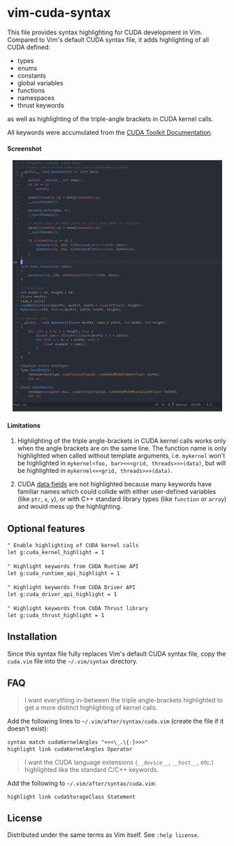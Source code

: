 # vim-cuda-syntax

This file provides syntax highlighting for CUDA development in Vim. Compared to
Vim's default CUDA syntax file, it adds highlighting of all CUDA defined:
- types
- enums
- constants
- global variables
- functions
- namespaces
- thrust keywords

as well as highlighting of the triple-angle brackets in CUDA kernel calls.

All keywords were accumulated from the
[CUDA Toolkit Documentation](http://docs.nvidia.com/cuda/index.html).

#### Screenshot

<dl>
<p align="center">
<img src="./screenshot-cuda-onedark.png" width="480"/>
</p>
</dl>

#### Limitations

1. Highlighting of the triple angle-brackets in CUDA kernel calls works only
   when the angle brackets are on the same line. The function name is only
   highlighted when called without template arguments, i.e. `mykernel` won't be
   highlighted in `mykernel<foo, bar><<<grid, threads>>>(data)`, but will be
   highlighted in `mykernel<<<grid, threads>>>(data)`.

2. CUDA [data fields](https://docs.nvidia.com/cuda/cuda-runtime-api/functions.html#functions)
   are not highlighted because many keywords have familiar names which could
   collide with either user-defined variables (like `ptr`, `x`, `y`), or with
   C++ standard library types (like `function` or `array`) and would mess up the
   highlighting.


## Optional features

```vim
" Enable highlighting of CUDA kernel calls
let g:cuda_kernel_highlight = 1

" Highlight keywords from CUDA Runtime API
let g:cuda_runtime_api_highlight = 1

" Highlight keywords from CUDA Driver API
let g:cuda_driver_api_highlight = 1

" Highlight keywords from CUDA Thrust library
let g:cuda_thrust_highlight = 1
```


## Installation

Since this syntax file fully replaces Vim's default CUDA syntax file, copy the
`cuda.vim` file into the `~/.vim/syntax` directory.


## FAQ

> I want everything in-between the triple angle-brackets highlighted to get a
> more distinct highlighting of kernel calls.

Add the following lines to `~/.vim/after/syntax/cuda.vim` (create the file if
it doesn't exist):
```vim
syntax match cudaKernelAngles "<<<\_.\{-}>>>"
highlight link cudaKernelAngles Operator
```

> I want the CUDA language extensions (`__device__`, `__host__`, etc.)
> highlighted like the standard C/C++ keywords.

Add the following to `~/.vim/after/syntax/cuda.vim`:
```vim
highlight link cudaStorageClass Statement
```


## License

Distributed under the same terms as Vim itself. See `:help license`.
